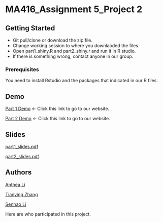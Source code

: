 # MA416_Assignment 5_Project 2


## Getting Started

*  Git pull/clone or download the zip file.
*  Change working session to where you downlaoded the files.
*  Open part1_shiny.R and part2_shiny.r and run it in R studio.
*  If there is something wrong, contact anyone in our group.

### Prerequisites

You need to install Rstudio and the packages that indicated in our R files.

## Demo

[Part 1 Demo](https://tianyingtina.shinyapps.io/hw5_part1/) ← Click this link to go to our website.


[Part 2 Demo](https://antheali.shinyapps.io/Assignment5_Project2/) ← Click this link to go to our website.

## Slides

[part1_slides.pdf](https://github.com/AntheaLi/Assignment5_Project2/blob/master/part1_slides.pdf/)


[part2_slides.pdf]()


## Authors

[Anthea Li](https://github.com/AntheaLi)


[Tianying Zhang](https://github.com/TianyingTina)


[Senhao Li](https://github.com/robinlish) 

Here are who participated in this project.
